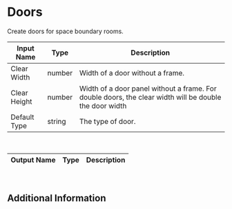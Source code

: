 

# Doors

Create doors for space boundary rooms.

|Input Name|Type|Description|
|---|---|---|
|Clear Width|number|Width of a door without a frame.|
|Clear Height|number|Width of a door panel without a frame. For double doors, the clear width will be double the door width|
|Default Type|string|The type of door.|


<br>

|Output Name|Type|Description|
|---|---|---|


<br>

## Additional Information